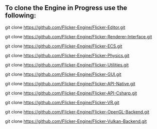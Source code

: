 ## To clone the Engine in Progress use the following:

git clone https://github.com/Flicker-Engine/Flicker-Editor.git

git clone https://github.com/Flicker-Engine/Flicker-Renderer-Interface.git

git clone https://github.com/Flicker-Engine/Flicker-ECS.git

git clone https://github.com/Flicker-Engine/Flicker-Physics.git

git clone https://github.com/Flicker-Engine/Flicker-Utilities.git

git clone https://github.com/Flicker-Engine/Flicker-GUI.git

git clone https://github.com/Flicker-Engine/Flicker-API-Native.git

git clone https://github.com/Flicker-Engine/Flicker-API-Csharp.git

git clone https://github.com/Flicker-Engine/Flicker-VR.git

git clone https://github.com/Flicker-Engine/Flicker-OpenGL-Backend.git

git clone https://github.com/Flicker-Engine/Flicker-Vulkan-Backend.git
